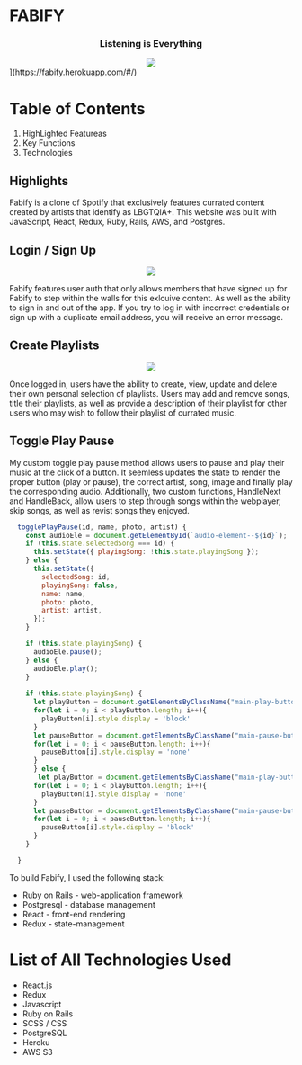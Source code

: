 # FABIFY 
<h3 style="text-align: center">Listening is Everything</h3>
<div style="text-align: center"><img src="app/assets/images/fabifygiphy.gif"></div>](https://fabify.herokuapp.com/#/)

# Table of Contents

1. HighLighted Featureas 
2. Key Functions
3. Technologies 

## Highlights 

Fabify is a clone of Spotify that exclusively features currated content created by artists that identify as LBGTQIA+. This website was built with JavaScript, React, Redux, Ruby, Rails, AWS, and Postgres.

## Login / Sign Up

[<div style="text-align: center"><img src="app/assets/images/log-in-read-me.gif"></div>](https://fabify.herokuapp.com/#/)

Fabify features user auth that only allows members that have signed up for Fabify to step within the walls for this exlcuive content. As well as the ability to sign in and out of the app. If you try to log in with incorrect credentials or sign up with a duplicate email address, you will receive an error message. 

## Create Playlists

[<div style="text-align: center"><img src="app/assets/images/create_playlist-gif.gif"></div>](https://fabify.herokuapp.com/#/)

Once logged in, users have the ability to create, view, update and delete their own personal selection of playlists. Users may add and remove songs, title their playlists, as well as provide a description of their playlist for other users who may wish to follow their playlist of currated music. 

## Toggle Play Pause
My custom toggle play pause method allows users to pause and play their music at the click of a button. It seemless updates the state to render the proper button (play or pause), the correct artist, song, image and finally play the corresponding audio. Additionally, two custom functions, HandleNext and HandleBack, allow users to step through songs within the webplayer, skip songs, as well as revist songs they enjoyed.  


```javascript
  togglePlayPause(id, name, photo, artist) {
    const audioEle = document.getElementById(`audio-element--${id}`);
    if (this.state.selectedSong === id) {
      this.setState({ playingSong: !this.state.playingSong });
    } else {
      this.setState({
        selectedSong: id,
        playingSong: false,
        name: name,
        photo: photo,
        artist: artist,
      });
    }

    if (this.state.playingSong) {
      audioEle.pause();
    } else {
      audioEle.play();
    }
    
    if (this.state.playingSong) {
      let playButton = document.getElementsByClassName("main-play-button")
      for(let i = 0; i < playButton.length; i++){
        playButton[i].style.display = 'block'
      }
      let pauseButton = document.getElementsByClassName("main-pause-button")
      for(let i = 0; i < pauseButton.length; i++){
        pauseButton[i].style.display = 'none'
      }
      } else {
       let playButton = document.getElementsByClassName("main-play-button")
      for(let i = 0; i < playButton.length; i++){
        playButton[i].style.display = 'none'
      }
      let pauseButton = document.getElementsByClassName("main-pause-button")
      for(let i = 0; i < pauseButton.length; i++){
        pauseButton[i].style.display = 'block'
      }
    }

  }
```

To build Fabify, I used the following stack:

  * Ruby on Rails - web-application framework
  * Postgresql - database management
  * React - front-end rendering
  * Redux - state-management

# List of All Technologies Used
* React.js
* Redux
* Javascript
* Ruby on Rails
* SCSS / CSS
* PostgreSQL
* Heroku
* AWS S3
